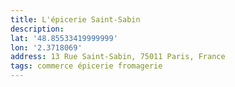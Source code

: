 ```yaml
---
title: L'épicerie Saint-Sabin
description:
lat: '48.85533419999999'
lon: '2.3718069'
address: 13 Rue Saint-Sabin, 75011 Paris, France
tags: commerce épicerie fromagerie
---
```

